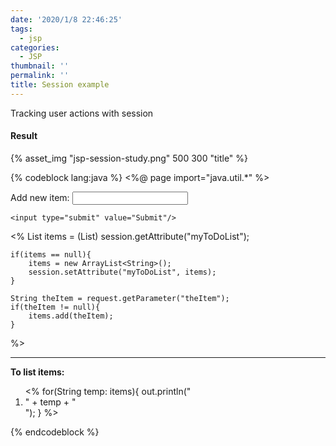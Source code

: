 ```yaml
---
date: '2020/1/8 22:46:25'
tags:
  - jsp
categories:
  - JSP
thumbnail: ''
permalink: ''
title: Session example
---
```


Tracking user actions with session


<!-- excerpt -->

#### Result
{% asset_img "jsp-session-study.png" 500 300 "title" %}




{% codeblock lang:java %}
<%@ page import="java.util.*" %>


<html>
<body>

<!-- Step 1: Create HTML form -->
<form action="todo-demo.jsp">
	Add new item: <input type="text" name="theItem"/>
	
	<input type="submit" value="Submit"/>
</form>


<!-- Step 2: Add new item to "To Do" list -->

<%
	List<String> items = (List<String>) session.getAttribute("myToDoList");
	
	if(items == null){
		items = new ArrayList<String>();
		session.setAttribute("myToDoList", items);
	}
	
	String theItem = request.getParameter("theItem");
	if(theItem != null){
		items.add(theItem);
	}
%>

<!-- Step 3: Display all "To Do" item from the session -->

<hr>
<b>To list items:</b> <br/>

<ol>
<%
	for(String temp: items){
		out.println("<li>" + temp + "</li>");
	}
%>
</ol>

</body>

</html>
{% endcodeblock %}
